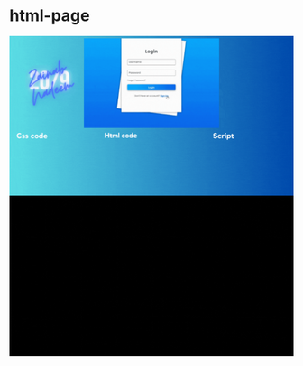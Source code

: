 # html-page

<img align="right" alt="GIF" src="https://github.com/ZainabNadeem/Login/blob/main/image/login.gif" />

<img align="right" alt="GIF" src="https://github.com/ZainabNadeem/html-page/blob/main/ANALOG-CLOCK-main/minutes.gif" />
